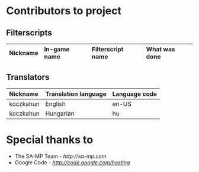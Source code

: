 # Contributors to project #

## Filterscripts ##

| **Nickname** | **In-game name** | **Filterscript name** | **What was done** |
|:-------------|:-----------------|:----------------------|:------------------|


## Translators ##

| **Nickname** | **Translation language** | **Language code** |
|:-------------|:-------------------------|:------------------|
| koczkahun    | English                  | en-US             |
| koczkahun    | Hungarian                | hu                |


# Special thanks to #

  * The SA-MP Team - _http://sa-mp.com_
  * Google Code - _http://code.google.com/hosting_